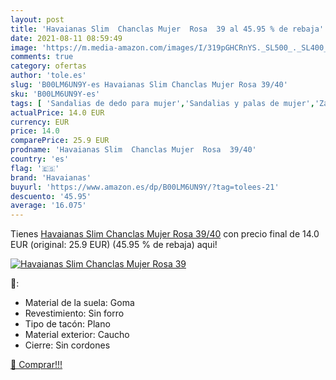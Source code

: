 ```yaml
---
layout: post
title: 'Havaianas Slim  Chanclas Mujer  Rosa  39 al 45.95 % de rebaja'
date: 2021-08-11 08:59:49
image: 'https://m.media-amazon.com/images/I/319pGHCRnYS._SL500_._SL400_.jpg'
comments: true
category: ofertas
author: 'tole.es'
slug: 'B00LM6UN9Y-es Havaianas Slim Chanclas Mujer Rosa 39/40'
sku: 'B00LM6UN9Y-es'
tags: [ 'Sandalias de dedo para mujer','Sandalias y palas de mujer','Zapatos','Zapatos para mujer','Zapatos y complementos','chanclas','havaianas', ]
actualPrice: 14.0 EUR
currency: EUR
price: 14.0
comparePrice: 25.9 EUR
prodname: 'Havaianas Slim  Chanclas Mujer  Rosa  39/40'
country: 'es'
flag: '🇪🇸'
brand: 'Havaianas'
buyurl: 'https://www.amazon.es/dp/B00LM6UN9Y/?tag=tolees-21'
descuento: '45.95'
average: '16.075'
---
```


Tienes [Havaianas Slim  Chanclas Mujer  Rosa  39/40](https://www.amazon.es/dp/B00LM6UN9Y/?tag=tolees-21) con precio final de  14.0 EUR (original: 25.9 EUR) (45.95 %  de rebaja) aqui!

[![Havaianas Slim  Chanclas Mujer  Rosa  39](https://m.media-amazon.com/images/I/319pGHCRnYS._SL500_._SL400_.jpg)](https://www.amazon.es/dp/B00LM6UN9Y/?tag=tolees-21)

🔎:

- Material de la suela: Goma
- Revestimiento: Sin forro
- Tipo de tacón: Plano
- Material exterior: Caucho
- Cierre: Sin cordones

[🛒 Comprar!!!](https://www.amazon.es/dp/B00LM6UN9Y/?tag=tolees-21)
